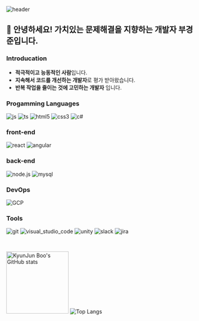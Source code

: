 ![header](https://capsule-render.vercel.app/api?type=slice&color=0:3090C7,100:82CAFF&fontColor=F5F5F5&animation=fadeIn&height=200&section=header&text=KyungJun%20Boo&fontSize=60&rotate=13&fontAlignY=30&fontAlign=70)
                  
## 👋 안녕하세요! 가치있는 문제해결을 지향하는 개발자 부경준입니다.

### Introducation

- **적극적이고 능동적인 사람**입니다.
- **지속해서 코드를 개선하는 개발자**로 평가 받아왔습니다.
- **반복 작업을 줄이는 것에 고민하는 개발자** 입니다.

### Progamming Languages

![js](https://img.shields.io/badge/Javascript-F7DF1E?style=flat-square&logo=javascript&logoColor=black)
![ts](https://img.shields.io/badge/Typescript-3178C6?style=flat-square&logo=typescript&logoColor=white)
![html5](https://img.shields.io/badge/html5-E34F26?style=flat-square&logo=html5&logoColor=white)
![css3](https://img.shields.io/badge/css3-1572B6?style=flat-square&logo=css3&logoColor=white)
![c#](https://img.shields.io/badge/C%23-239120?style=flat-square&logo=CSharp&logoColor=white)

### front-end

![react](https://img.shields.io/badge/react-61DAFB?style=flat-square&logo=react&logoColor=black)
![angular](https://img.shields.io/badge/angular-DD0031?style=flat-square&logo=angular&logoColor=white)

### back-end

![node.js](https://img.shields.io/badge/node.js-339933?style=flat-square&logo=node.js&logoColor=white)
![mysql](https://img.shields.io/badge/MySQL-4479A1?style=flat-square&logo=mysql&logoColor=white)

### DevOps

![GCP](https://img.shields.io/badge/GCP-4285F4?style=flat-square&logo=googlecloud&logoColor=white)

### Tools

![git](https://img.shields.io/badge/Git-F05032?style=flat-square&logo=git&logoColor=white)
![visual_studio_code](https://img.shields.io/badge/VSCode-007ACC?style=flat-square&logo=visual-studio-code&logoColor=white)
![unity](https://img.shields.io/badge/Unity-FFFFFF?style=flat-square&logo=unity&logoColor=black)
![slack](https://img.shields.io/badge/Slack-4A154B?style=flat-square&logo=slack&logoColor=white)
![jira](https://img.shields.io/badge/Jira-0052CC?style=flat-square&logo=jira&logoColor=white)

</br>

<img height=165px src="https://github-readme-stats.vercel.app/api?username=trevor1107&show_icons=true&theme=dark&card_width=360" alt="KyunJun Boo's GitHub stats"/> ![Top Langs](https://github-readme-stats.vercel.app/api/top-langs/?username=trevor1107&layout=compact&theme=dark&langs_count=6&card_width=310&card_width=360)
